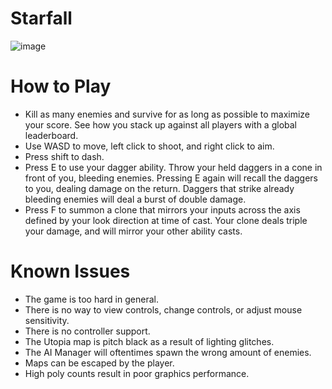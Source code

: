# Starfall

![image](https://user-images.githubusercontent.com/47699879/206062111-eb1019ac-dfd9-4b6e-bfb7-a5e3994b9a07.png)

# How to Play
- Kill as many enemies and survive for as long as possible to maximize your score. See how you stack up against all players with a global leaderboard.
- Use WASD to move, left click to shoot, and right click to aim.
- Press shift to dash.
- Press E to use your dagger ability. Throw your held daggers in a cone in front of you, bleeding enemies. Pressing E again will recall the daggers to you, dealing damage on the return. Daggers that strike already bleeding enemies will deal a burst of double damage.
- Press F to summon a clone that mirrors your inputs across the axis defined by your look direction at time of cast. Your clone deals triple your damage, and will mirror your other ability casts.

# Known Issues
- The game is too hard in general.
- There is no way to view controls, change controls, or adjust mouse sensitivity.
- There is no controller support.
- The Utopia map is pitch black as a result of lighting glitches.
- The AI Manager will oftentimes spawn the wrong amount of enemies.
- Maps can be escaped by the player.
- High poly counts result in poor graphics performance. 
